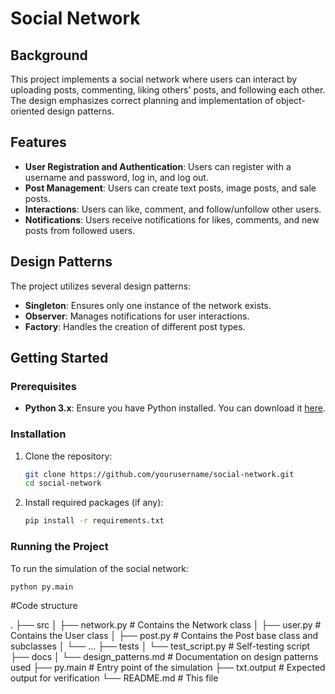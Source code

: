 # Social Network

## Background
This project implements a social network where users can interact by uploading posts, commenting, liking others' posts, and following each other. The design emphasizes correct planning and implementation of object-oriented design patterns.

## Features
- **User Registration and Authentication**: Users can register with a username and password, log in, and log out.
- **Post Management**: Users can create text posts, image posts, and sale posts.
- **Interactions**: Users can like, comment, and follow/unfollow other users.
- **Notifications**: Users receive notifications for likes, comments, and new posts from followed users.

## Design Patterns
The project utilizes several design patterns:
- **Singleton**: Ensures only one instance of the network exists.
- **Observer**: Manages notifications for user interactions.
- **Factory**: Handles the creation of different post types.

## Getting Started

### Prerequisites
- **Python 3.x**: Ensure you have Python installed. You can download it [here](https://www.python.org/downloads/).

### Installation
1. Clone the repository:
    ```bash
    git clone https://github.com/yourusername/social-network.git
    cd social-network
    ```
2. Install required packages (if any):
    ```bash
    pip install -r requirements.txt
    ```
### Running the Project
To run the simulation of the social network:
```bash
python py.main
 ```

#Code structure

.
├── src
│   ├── network.py           # Contains the Network class
│   ├── user.py              # Contains the User class
│   ├── post.py              # Contains the Post base class and subclasses
│   └── ...
├── tests
│   └── test_script.py       # Self-testing script
├── docs
│   └── design_patterns.md   # Documentation on design patterns used
├── py.main                  # Entry point of the simulation
├── txt.output               # Expected output for verification
└── README.md                # This file
